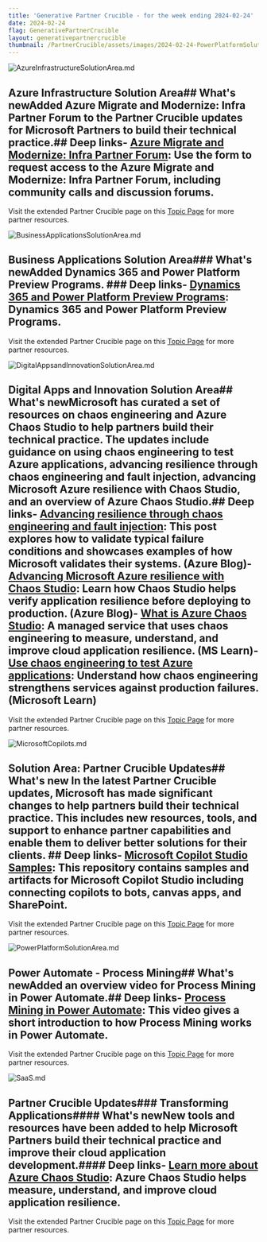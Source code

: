 ```yaml
---
title: 'Generative Partner Crucible - for the week ending 2024-02-24'
date: 2024-02-24
flag: GenerativePartnerCrucible
layout: generativepartnercrucible
thumbnail: /PartnerCrucible/assets/images/2024-02-24-PowerPlatformSolutionArea.md-image.png
---
```

![ AzureInfrastructureSolutionArea.md ]( /PartnerCrucible/assets/images/2024-02-24-AzureInfrastructureSolutionArea.md-image.png )
## Azure Infrastructure Solution Area## What's newAdded Azure Migrate and Modernize: Infra Partner Forum to the Partner Crucible updates for Microsoft Partners to build their technical practice.## Deep links- [Azure Migrate and Modernize: Infra Partner Forum](https://forms.office.com/pages/responsepage.aspx?id=v4j5cvGGr0GRqy180BHbR3cJywzl5fZLnWbpWAR5cJZUN1QxOElCMVhVT1FaTDRZNE5DU1Y2UDAzNS4u): Use the form to request access to the Azure Migrate and Modernize: Infra Partner Forum, including community calls and discussion forums.

Visit the extended Partner Crucible page on this [Topic Page](https://lagimik.github.io/PartnerCrucible/AzureInfrastructureSolutionArea) for more partner resources.

![ BusinessApplicationsSolutionArea.md ]( /PartnerCrucible/assets/images/2024-02-24-BusinessApplicationsSolutionArea.md-image.png )
## Business Applications Solution Area### What's newAdded Dynamics 365 and Power Platform Preview Programs. ### Deep links- [Dynamics 365 and Power Platform Preview Programs](https://www.yammer.com/dynamicsaxfeedbackprograms/#/threads/inGroup?type=in_group&feedId=32768909312): Dynamics 365 and Power Platform Preview Programs.

Visit the extended Partner Crucible page on this [Topic Page](https://lagimik.github.io/PartnerCrucible/BusinessApplicationsSolutionArea) for more partner resources.

![ DigitalAppsandInnovationSolutionArea.md ]( /PartnerCrucible/assets/images/2024-02-24-DigitalAppsandInnovationSolutionArea.md-image.png )
## Digital Apps and Innovation Solution Area## What's newMicrosoft has curated a set of resources on chaos engineering and Azure Chaos Studio to help partners build their technical practice. The updates include guidance on using chaos engineering to test Azure applications, advancing resilience through chaos engineering and fault injection, advancing Microsoft Azure resilience with Chaos Studio, and an overview of Azure Chaos Studio.## Deep links- [Advancing resilience through chaos engineering and fault injection](https://azure.microsoft.com/en-us/blog/advancing-resilience-through-chaos-engineering-and-fault-injection/): This post explores how to validate typical failure conditions and showcases examples of how Microsoft validates their systems. (Azure Blog)- [Advancing Microsoft Azure resilience with Chaos Studio](https://azure.microsoft.com/en-us/blog/advancing-microsoft-azure-resilience-with-chaos-studio/): Learn how Chaos Studio helps verify application resilience before deploying to production. (Azure Blog)- [What is Azure Chaos Studio](https://learn.microsoft.com/en-us/azure/chaos-studio/chaos-studio-overview): A managed service that uses chaos engineering to measure, understand, and improve cloud application resilience. (MS Learn)- [Use chaos engineering to test Azure applications](https://learn.microsoft.com/en-us/azure/well-architected/resiliency/chaos-engineering): Understand how chaos engineering strengthens services against production failures. (Microsoft Learn)

Visit the extended Partner Crucible page on this [Topic Page](https://lagimik.github.io/PartnerCrucible/DigitalAppsandInnovationSolutionArea) for more partner resources.

![ MicrosoftCopilots.md ]( /PartnerCrucible/assets/images/2024-02-24-MicrosoftCopilots.md-image.png )
## Solution Area: Partner Crucible Updates## What's new In the latest Partner Crucible updates, Microsoft has made significant changes to help partners build their technical practice. This includes new resources, tools, and support to enhance partner capabilities and enable them to deliver better solutions for their clients. ## Deep links- [Microsoft Copilot Studio Samples](https://github.com/microsoft/CopilotStudioSamples): This repository contains samples and artifacts for Microsoft Copilot Studio including connecting copilots to bots, canvas apps, and SharePoint.

Visit the extended Partner Crucible page on this [Topic Page](https://lagimik.github.io/PartnerCrucible/MicrosoftCopilots) for more partner resources.

![ PowerPlatformSolutionArea.md ]( /PartnerCrucible/assets/images/2024-02-24-PowerPlatformSolutionArea.md-image.png )
## Power Automate - Process Mining## What's newAdded an overview video for Process Mining in Power Automate.## Deep links- [Process Mining in Power Automate](https://www.youtube.com/watch?v=xj8k6fbKw4E): This video gives a short introduction to how Process Mining works in Power Automate.

Visit the extended Partner Crucible page on this [Topic Page](https://lagimik.github.io/PartnerCrucible/PowerPlatformSolutionArea) for more partner resources.

![ SaaS.md ]( /PartnerCrucible/assets/images/2024-02-24-SaaS.md-image.png )
## Partner Crucible Updates### Transforming Applications#### What's newNew tools and resources have been added to help Microsoft Partners build their technical practice and improve their cloud application development.#### Deep links- [Learn more about Azure Chaos Studio](https://learn.microsoft.com/en-us/azure/chaos-studio/chaos-studio-overview): Azure Chaos Studio helps measure, understand, and improve cloud application resilience.

Visit the extended Partner Crucible page on this [Topic Page](https://lagimik.github.io/PartnerCrucible/SaaS) for more partner resources.

